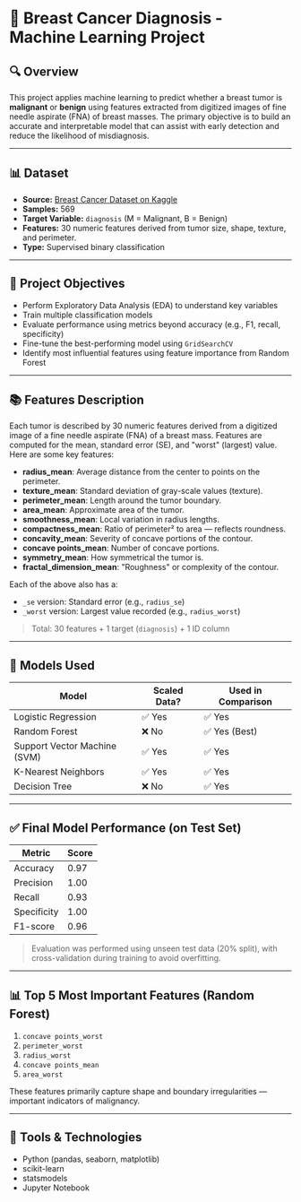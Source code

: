# 🧠 Breast Cancer Diagnosis - Machine Learning Project

## 🔍 Overview

This project applies machine learning to predict whether a breast tumor is **malignant** or **benign** using features extracted from digitized images of fine needle aspirate (FNA) of breast masses. The primary objective is to build an accurate and interpretable model that can assist with early detection and reduce the likelihood of misdiagnosis.

---

## 📊 Dataset

- **Source:** [Breast Cancer Dataset on Kaggle](https://www.kaggle.com/datasets/yasserh/breast-cancer-dataset/data)
- **Samples:** 569
- **Target Variable:** `diagnosis` (M = Malignant, B = Benign)
- **Features:** 30 numeric features derived from tumor size, shape, texture, and perimeter.
- **Type:** Supervised binary classification

---

## 🎯 Project Objectives

- Perform Exploratory Data Analysis (EDA) to understand key variables
- Train multiple classification models
- Evaluate performance using metrics beyond accuracy (e.g., F1, recall, specificity)
- Fine-tune the best-performing model using `GridSearchCV`
- Identify most influential features using feature importance from Random Forest

---

## 📚 Features Description

Each tumor is described by 30 numeric features derived from a digitized image of a fine needle aspirate (FNA) of a breast mass. Features are computed for the mean, standard error (SE), and "worst" (largest) value. Here are some key features:

- **radius_mean**: Average distance from the center to points on the perimeter.
- **texture_mean**: Standard deviation of gray-scale values (texture).
- **perimeter_mean**: Length around the tumor boundary.
- **area_mean**: Approximate area of the tumor.
- **smoothness_mean**: Local variation in radius lengths.
- **compactness_mean**: Ratio of perimeter² to area — reflects roundness.
- **concavity_mean**: Severity of concave portions of the contour.
- **concave points_mean**: Number of concave portions.
- **symmetry_mean**: How symmetrical the tumor is.
- **fractal_dimension_mean**: "Roughness" or complexity of the contour.

Each of the above also has a:
- `_se` version: Standard error (e.g., `radius_se`)
- `_worst` version: Largest value recorded (e.g., `radius_worst`)

> Total: 30 features + 1 target (`diagnosis`) + 1 ID column

---

## 🧪 Models Used

| Model                 | Scaled Data? | Used in Comparison |
|----------------------|--------------|--------------------|
| Logistic Regression  | ✅ Yes        | ✅ Yes             |
| Random Forest         | ❌ No         | ✅ Yes (Best)      |
| Support Vector Machine (SVM) | ✅ Yes  | ✅ Yes             |
| K-Nearest Neighbors  | ✅ Yes        | ✅ Yes             |
| Decision Tree        | ❌ No         | ✅ Yes             |

---

## ✅ Final Model Performance (on Test Set)

| Metric      | Score |
|-------------|-------|
| Accuracy    | 0.97  |
| Precision   | 1.00  |
| Recall      | 0.93  |
| Specificity | 1.00  |
| F1-score    | 0.96  |

> Evaluation was performed using unseen test data (20% split), with cross-validation during training to avoid overfitting.

---

## 📊 Top 5 Most Important Features (Random Forest)

1. `concave points_worst`
2. `perimeter_worst`
3. `radius_worst`
4. `concave points_mean`
5. `area_worst`

These features primarily capture shape and boundary irregularities — important indicators of malignancy.

---

## 🧰 Tools & Technologies

- Python (pandas, seaborn, matplotlib)
- scikit-learn  
- statsmodels  
- Jupyter Notebook
